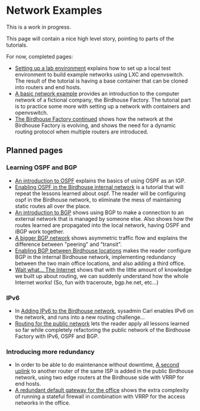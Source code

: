 Network Examples
================

This is a work in progress.

This page will contain a nice high level story, pointing to parts of the tutorials.

For now, completed pages:

 * [Setting up a lab environment](/lxcbird/README.md) explains how to set up a local test environment to build example networks using LXC and openvswitch. The result of the tutorial is having a base container that can be cloned into routers and end hosts.
 * [A basic network example](/birdhouse-intro/README.md) provides an introduction to the computer network of a fictional company, the Birdhouse Factory. The tutorial part is to practice some more with setting up a network with containers and openvswitch.
 * [The Birdhouse Factory continued](/birdhouse-vlans-vpn/README.md) shows how the network at the Birdhouse Factory is evolving, and shows the need for a dynamic routing protocol when multiple routers are introduced.

## Planned pages

### Learning OSPF and BGP

 * [An introduction to OSPF](/ospf-intro/README.md) explains the basics of using OSPF as an IGP.
 * [Enabling OSPF in the Birdhouse internal network](/birdhouse-ospf/README.md) is a tutorial that will repeat the lessons learned about ospf. The reader will be configuring ospf in the Birdhouse network, to eliminate the mess of maintaining static routes all over the place.
 * [An introduction to BGP](/bgp-intro/README.md) shows using BGP to make a connection to an external network that is managed by someone else. Also shows how the routes learned are propagated into the local network, having OSPF and iBGP work together.
 * [A bigger BGP network](/bgp-contd/README.md) shows asymmetric traffic flow and explains the difference between "peering" and "transit".
 * [Enabling BGP between Birdhouse locations](/birdhouse-bgp/README.md) makes the reader configure BGP in the internal Birdhouse network, implementing redundancy between the two main office locations, and also adding a third office.
 * [Wait what... The Internet](/routing-on-the-internet/README.md) shows that with the little amount of knowledge we built up about routing, we can suddenly understand how the whole Internet works! (So, fun with traceroute, bgp.he.net, etc...)

### IPv6

 * In [Adding IPv6 to the Birdhouse network](/birdhouse-ipv6/README.md), sysadmin Carl enables IPv6 on the network, and runs into a new routing challenge...
 * [Routing for the public network](/birdhouse-public-routing-vlan) lets the reader apply all lessons learned so far while completely refactoring the public network of the Birdhouse Factory with IPv6, OSPF and BGP.

### Introducing more redundancy

 * In order to be able to do maintenance without downtime, [A second uplink](/birdhouse-second-uplink/README.md) to another router of the same ISP is added in the public Birdhouse network, using two edge routers at the Birdhouse side with VRRP for end hosts.
 * [A redundant default gateway for the office](/birdhouse-vrrp-nat/README.md) shows the extra complexity of running a stateful firewall in combination with VRRP for the access networks in the office.
